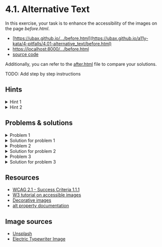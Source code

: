 # 4.1. Alternative Text

In this exercise, your task is to enhance the accessibility of the images on the page _before.html_.

- [https://ubax.github.io/.../before.html](https://ubax.github.io/a11y-kata/4-pitfalls/4.01-alternative_text/before.html)
- [https://localhost:8000/.../before.html](http://localhost:8000/4-pitfalls/4.01-alternative_text/before.html)
- [source code](./before.html)

Additionally, you can refer to the [after.html](after.html) file to compare your solutions.

TODO: Add step by step instructions

## Hints

<details>
<summary>Hint 1</summary>

- Check the images on the website with screen reader

</details>

<details>
<summary>Hint 2</summary>

- Check when the images description is redundant or too long

</details>

## Problems & solutions

<details>
<summary>Problem 1</summary>

The first issue is that important images in the article are missing alternative text.

</details>
<details>
<summary>Solution for problem 1</summary>
To resolve this, add alternative text to the significant images in the content. For example:

```html
...
<img
  src="./assets/electric-typewriter.webp"
  alt="An electric typewriter with a cleaner design compared to mechanical ones"
/>
...
<img
  src="./assets/old-keyboard.webp"
  alt="A vintage computer keyboard connected to an early PC"
/>
...<b>test</b>
<img
  src="./assets/ergonomic-keyboard.webp"
  alt="A modern ergonomic split keyboard"
/>
...
```

</details>

<details>
<summary>Problem 2</summary>

The images in the `Buy Your Next Keyboard` section do not require alternative text. They can be considered as [decorative images](https://www.w3.org/WAI/tutorials/images/decorative/), because they illustrate the products mentioned in the adjacent headers.

</details>
<details>
<summary>Solution for problem 2</summary>
For decorative images, use `alt=""` so that screen readers will ignore them. For example:

```html
...
<img src="./assets/ergonomic-keyboard.webp" alt="" />
...
<img src="./assets/gaming-keyboard.webp" alt="" />
...
<img src="./assets/wireless.webp" alt="" />
...
```

</details>

<details>
<summary>Problem 3</summary>

The alternative text for the typewriter image is too long, which may overwhelm users of screen readers.

</details>
<details>
<summary>Solution for problem 3</summary>
Provide a more concise alternative text for the image. For instance:

```html
...
<img
  src="./assets/typewriter.webp"
  alt="An old mechanical typewriter with round keys and levers"
/>
...
```

</details>

## Resources

- [WCAG 2.1 - Success Criteria 1.1.1](https://www.w3.org/WAI/WCAG21/Understanding/non-text-content.html)
- [W3 tutorial on accessible images](https://www.w3.org/WAI/tutorials/images/)
- [Decorative images](https://www.w3.org/WAI/tutorials/images/decorative/)
- [alt property documentation](https://developer.mozilla.org/en-US/docs/Web/API/HTMLImageElement/alt)

## Image sources

- [Unsplash](https://unsplash.com/)
- [Electric Typewriter Image](<https://commons.wikimedia.org/wiki/File:IBM_Model_A_typewriter_(1).webp/>)
